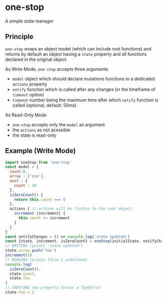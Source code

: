 # one-stop
A simple state manager

## Principle
`one-stop` wraps an object model (which can include root functions) and returns by default an object having a `state` property and all functions declared in the original object.

As Write Mode, `one-stop` accepts three arguments
- `model` object which should declare mutations functions in a dedicated `actions` property
- `notify` function which is called after any changes (in the timeframe of `timeout` option)
- `timeout` number being the maximum time after which `notify` function is called  (optional, default: 50ms)

As Read-Only Mode
- `one-stop` accepts only the `model` as argument
- the `actions` as not acessible
- the state is read-only

## Example (Write Mode)

```javascript
import oneStop from 'one-stop'
const model = {
  count:0,
  array : ['one'],
  nest : {
    count : 10
  },
  isZeroCount() {
    return this.count === 0
  },
  actions { // actions will be flatten to the root object
    increment (increment) {
      this.count += increment
    }
  }
}
const notifyChanges = () => console.log('state updated')
const {state, increment, isZeroCount} = oneStop(initialState, notifyChanges)
// WRITING (prints "state updated")
state.array.push('two')
increment(1)
// READING (prints false 1 undefined)
console.log(
  isZeroCount(),
  state.count,
  state.foo
)
// CREATING new property throws a TypeError
state.foo = 1

```